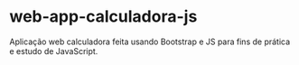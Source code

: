 # web-app-calculadora-js
Aplicação web calculadora feita usando Bootstrap e JS para fins de prática e estudo de JavaScript.
